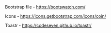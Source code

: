 Bootstrap file - https://bootswatch.com/

Icons - https://icons.getbootstrap.com/icons/coin/

Toastr - https://codeseven.github.io/toastr/
